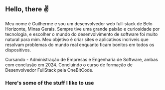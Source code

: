 ## Hello, there ✌

Meu nome é Guilherme e sou um desenvolvedor web full-stack de Belo Horizonte, Minas Gerais. Sempre tive uma grande paixão e curiosidade por tecnologia, e escolher o mundo do desenvolvimento de software foi muito natural para mim. Meu objetivo é criar sites e aplicativos incríveis que resolvam problemas do mundo real enquanto ficam bonitos em todos os dispositivos.

Cursando - Administração de Empresas e Engenharia de Software, ambas com conclusão em 2024. Concluindo o curso de formação de Desenvolvedor FullStack pela OneBitCode.


### Here's some of the stuff I like to use
